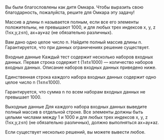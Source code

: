 Вы были благословлены как дитя Омкара. Чтобы выразить свою благодарность, пожалуйста, решите для Омкара эту задачу!

Массив a длины n называется полным, если все его элементы положительны, не превышают 1000, и для любых трех индексов x, y, z (1≤x,y,z≤n), ax+ay≠az (не обязательно различных).

Вам дано одно целое число n. Найдите полный массив длины n. Гарантируется, что при данных ограничениях решение существует.

Входные данные
Каждый тест содержит несколько наборов входных данных. Первая строка содержит t (1≤t≤1000)  — количество наборов входных данных. Описание наборов входных данных приведено ниже.

Единственная строка каждого набора входных данных содержит одно целое число n (1≤n≤1000).

Гарантируется, что сумма n по всем наборам входных данных не превышает 1000.

Выходные данные
Для каждого набора входных данных выведите полный массив в отдельной строке. Все элементы должны быть целыми числами между 1 и 1000 и для любых трех индексов x, y, z (1≤x,y,z≤n) (не обязательно различных), должно выполняться ax+ay≠az.

Если существует несколько решений, вы можете вывести любое.